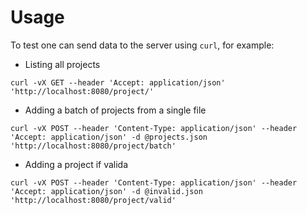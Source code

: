 # Usage

To test one can send data to the server using `curl`, for example:
 
 * Listing all projects
```
curl -vX GET --header 'Accept: application/json' 'http://localhost:8080/project/'
```
* Adding a batch of projects from a single file
```
curl -vX POST --header 'Content-Type: application/json' --header 'Accept: application/json' -d @projects.json 'http://localhost:8080/project/batch'
```
* Adding a project if valida
```
curl -vX POST --header 'Content-Type: application/json' --header 'Accept: application/json' -d @invalid.json 'http://localhost:8080/project/valid'
```
